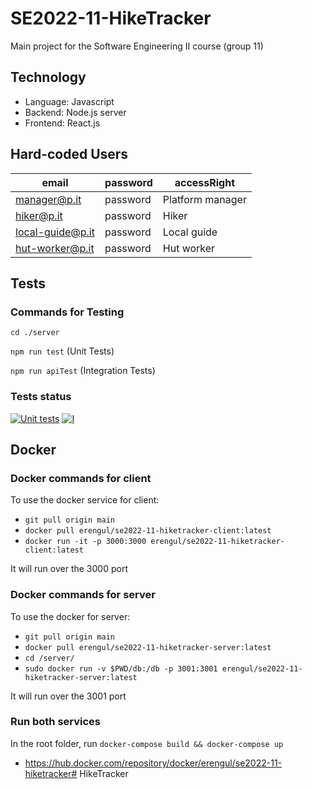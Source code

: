 # SE2022-11-HikeTracker
Main project for the Software Engineering II course (group 11)

## Technology
- Language: Javascript
- Backend: Node.js server
- Frontend: React.js

## Hard-coded Users
| email | password | accessRight |
|-------|----------| ----------- |
| manager@p.it | password | Platform manager |
| hiker@p.it | password | Hiker |
| local-guide@p.it | password | Local guide |
| hut-worker@p.it | password | Hut worker |

## Tests
### Commands for Testing
`cd ./server`

`npm run test` (Unit Tests) 

`npm run apiTest` (Integration Tests)

### Tests status

[![Unit tests](https://github.com/alessiomason/SE2022-11-HikeTracker/actions/workflows/unit_tests.yml/badge.svg)](https://github.com/alessiomason/SE2022-11-HikeTracker/actions)
[![I](https://github.com/alessiomason/SE2022-11-HikeTracker/actions/workflows/integration_tests.yml/badge.svg)](https://github.com/alessiomason/SE2022-11-HikeTracker/actions)


## Docker
### Docker commands for client

To use the docker service for client:

- `git pull origin main` 
- `docker pull erengul/se2022-11-hiketracker-client:latest`
- `docker run -it -p 3000:3000 erengul/se2022-11-hiketracker-client:latest`
    
It will run over the 3000 port

### Docker commands for server

To use the docker for server:

- `git pull origin main`
- `docker pull erengul/se2022-11-hiketracker-server:latest`
- `cd /server/`
- `sudo docker run -v $PWD/db:/db -p 3001:3001 erengul/se2022-11-hiketracker-server:latest`   
        
It will run over the 3001 port

### Run both services

In the root folder, run `docker-compose build && docker-compose up`

- https://hub.docker.com/repository/docker/erengul/se2022-11-hiketracker#   H i k e T r a c k e r  
 